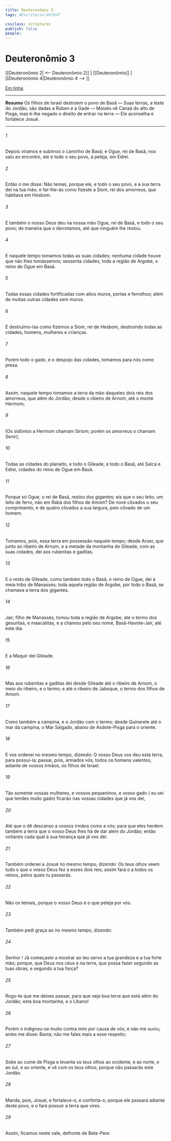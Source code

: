 ```yaml
---
title: Deuteronômio 3
tags: #Escrituras\VelhoT

cssclass: scriptures
publish: false
people:
---
```


# Deuteronômio 3
[[Deuteronômio 2| <-- Deuteronômio 2]] | [[Deuteronômio]] | [[Deuteronômio 4|Deuteronômio 4 --> ]]

[Em linha](https://churchofjesuschrist.org/study/scriptures/ot/deut/3?lang=por)

---
__Resumo__
Os filhos de Israel destroem o povo de Basã — Suas terras, a leste do Jordão, são dadas a Rúben e a Gade — Moisés vê Canaã do alto de Pisga, mas é-lhe negado o direito de entrar na terra — Ele aconselha e fortalece Josué.

---
###### 1 
Depois  viramos e subimos o caminho de Basã; e Ogue, rei de Basã, nos saiu ao encontro, ele e todo o seu povo, à peleja, em Edrei.

###### 2 
Então o  me disse: Não temas, porque ele, e todo o seu povo, e a sua terra dei na tua mão; e far-lhe-ás como fizeste a Siom, rei dos amorreus, que habitava em Hesbom.

###### 3 
E também o  nosso Deus  deu na nossa mão Ogue, rei de Basã, e todo o seu povo; de maneira que o derrotamos, até que ninguém lhe restou.

###### 4 
E naquele tempo tomamos todas as suas cidades; nenhuma cidade houve que não lhes tomássemos; sessenta cidades, toda a região de Argobe, o reino de Ogue em Basã.

###### 5 
Todas essas cidades  fortificadas com altos muros, portas e ferrolhos; além de muitas outras cidades sem muros.

###### 6 
E destruímo-las como fizemos a Siom, rei de Hesbom, destruindo todas as cidades, homens, mulheres e crianças.

###### 7 
Porém todo o gado, e o despojo das cidades, tomamos para nós como presa.

###### 8 
Assim, naquele tempo tomamos a terra da mão daqueles dois reis dos amorreus, que  além do Jordão; desde o ribeiro de Arnom, até o monte Hermom;

###### 9 
(Os sidônios a Hermom chamam Siriom; porém os amorreus o chamam Senir);

###### 10 
Todas as cidades do planalto, e todo o Gileade, e todo o Basã, até Salcá e Edrei, cidades do reino de Ogue em Basã.

###### 11 
Porque só Ogue, o rei de Basã, restou dos gigantes; eis que o seu leito, um leito de ferro, não  em Rabá dos filhos de Amom? De nove côvados o seu comprimento, e de quatro côvados a sua largura, pelo côvado de um homem.

###### 12 
Tomamos, pois, essa terra em possessão naquele tempo; desde Aroer, que  junto ao ribeiro de Arnom, e a metade da montanha de Gileade, com as suas cidades, dei aos rubenitas e gaditas.

###### 13 
E o resto de Gileade, como também todo o Basã, o reino de Ogue, dei à meia tribo de Manassés; toda aquela região de Argobe, por todo o Basã, se chamava a terra dos gigantes.

###### 14 
Jair, filho de Manassés, tomou toda a região de Argobe, até o termo dos gesuritas, e maacatitas, e a chamou pelo seu nome, Basã-Havote-Jair, até este dia.

###### 15 
E a Maquir dei Gileade.

###### 16 
Mas aos rubenitas e gaditas dei desde Gileade até o ribeiro de Arnom, o meio do ribeiro, e o termo; e até o ribeiro de Jaboque, o termo dos filhos de Amom.

###### 17 
Como também a campina, e o Jordão com o termo; desde Quinerete até o mar da campina, o Mar Salgado, abaixo de Asdote-Pisga para o oriente.

###### 18 
E vos ordenei no mesmo tempo, dizendo: O  vosso Deus vos deu esta terra, para possuí-la; passai, pois, armados vós, todos os homens valentes, adiante de vossos irmãos, os filhos de Israel.

###### 19 
Tão somente vossas mulheres, e vossos pequeninos, e vosso gado ( eu sei que tendes muito gado) ficarão nas vossas cidades que já vos dei,

###### 20 
Até que o  dê descanso a vossos irmãos como a vós; para que eles herdem também a terra que o  vosso Deus lhes há de dar além do Jordão; então voltareis cada qual à sua herança que já vos dei.

###### 21 
Também ordenei a Josué no mesmo tempo, dizendo: Os teus olhos veem tudo o que o  vosso Deus fez a esses dois reis; assim fará o  a todos os reinos, pelos quais tu passarás.

###### 22 
Não os temais, porque o  vosso Deus é o que peleja por vós.

###### 23 
Também  pedi graça ao  no mesmo tempo, dizendo:

###### 24 
Senhor ! Já começaste a mostrar ao teu servo a tua grandeza e a tua forte mão; porque, que Deus  nos céus e na terra, que possa fazer segundo as tuas obras, e segundo a tua força?

###### 25 
Rogo-te que me deixes passar, para que veja  boa terra que está além do Jordão; esta boa montanha, e o Líbano!

###### 26 
Porém o  indignou-se muito contra mim por causa de vós, e não me ouviu; antes me disse: Basta; não me fales mais a esse respeito;

###### 27 
Sobe ao cume de Pisga e levanta os teus olhos ao ocidente, e ao norte, e ao sul, e ao oriente, e vê com os teus olhos; porque não passarás este Jordão.

###### 28 
Manda, pois, Josué, e fortalece-o, e conforta-o; porque ele passará adiante deste povo, e o fará possuir a terra que vires.

###### 29 
Assim, ficamos neste vale, defronte de Bete-Peor.

